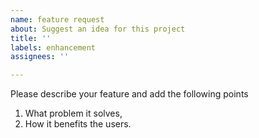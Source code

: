 ```yaml
---
name: feature request
about: Suggest an idea for this project
title: ''
labels: enhancement
assignees: ''

---
```


Please describe your feature and add the following points

1. What problem it solves,
2. How it benefits the users.
